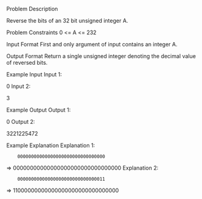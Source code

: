 Problem Description

Reverse the bits of an 32 bit unsigned integer A.



Problem Constraints
0 <= A <= 232



Input Format
First and only argument of input contains an integer A.



Output Format
Return a single unsigned integer denoting the decimal value of reversed bits.



Example Input
Input 1:

 0
Input 2:

 3


Example Output
Output 1:

 0
Output 2:

 3221225472


Example Explanation
Explanation 1:

        00000000000000000000000000000000

=>      00000000000000000000000000000000
Explanation 2:

        00000000000000000000000000000011    
=>      11000000000000000000000000000000

